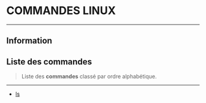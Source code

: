 # COMMANDES LINUX

----

## <i class="fa-solid fa-hashtag"></i> Information

## Liste des commandes

> <i class="fa-solid fa-quote-left"></i> Liste des **commandes** classé par ordre alphabétique. <i class="fa-solid fa-quote-left fa-rotate-180"></i>

----

<span>

- [ls](os/linux/commandes/ls.md) <i class="fa-regular fa-circle-check fa-xs" style="color: #63E6BE;"></i>

</span>
